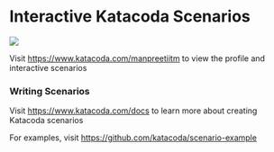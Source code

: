 # Interactive Katacoda Scenarios

[![](http://shields.katacoda.com/katacoda/manpreetiitm/count.svg)](https://www.katacoda.com/manpreetiitm "Get your profile on Katacoda.com")

Visit https://www.katacoda.com/manpreetiitm to view the profile and interactive scenarios

### Writing Scenarios
Visit https://www.katacoda.com/docs to learn more about creating Katacoda scenarios

For examples, visit https://github.com/katacoda/scenario-example
